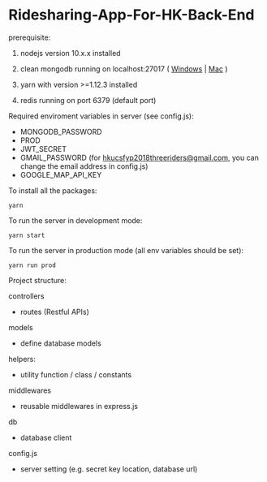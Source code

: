 # Ridesharing-App-For-HK-Back-End


prerequisite:

1. nodejs version 10.x.x installed

2. clean mongodb running on localhost:27017 ( [Windows](https://stackoverflow.com/questions/20796714/how-do-i-start-mongo-db-from-windows) | [Mac](https://stackoverflow.com/questions/18452023/installing-and-running-mongodb-on-osx) )

3. yarn with version >=1.12.3 installed

4. redis running on port 6379 (default port)


Required enviroment variables in server (see config.js):
* MONGODB_PASSWORD
* PROD
* JWT_SECRET
* GMAIL_PASSWORD (for hkucsfyp2018threeriders@gmail.com, you can change the email address in config.js)
* GOOGLE_MAP_API_KEY


To install all the packages:

`yarn`

To run the server in development mode:

`yarn start`

To run the server in production mode (all env variables should be set):

`yarn run prod`


Project structure:

controllers

* routes (Restful APIs)

models

* define database models

helpers: 

* utility function / class / constants


middlewares

* reusable middlewares in express.js


db

* database client

config.js

* server setting (e.g. secret key location, database url)
